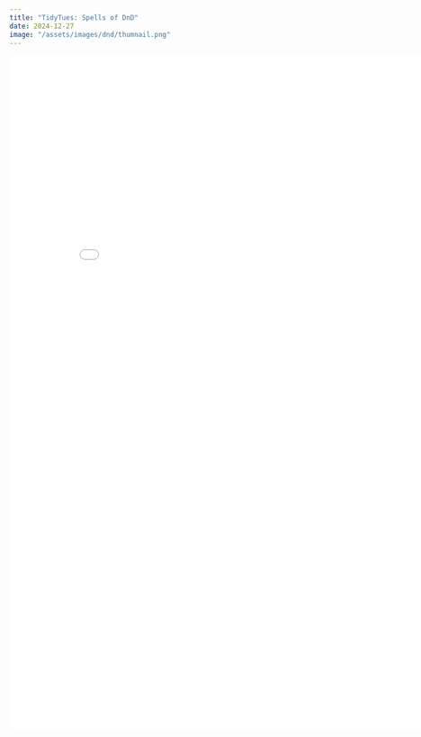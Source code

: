 ```yaml
---
title: "TidyTues: Spells of DnD"
date: 2024-12-27
image: "/assets/images/dnd/thumnail.png"
---
```


<body class="wide-content">
<iframe src="{{ '/assets/images/dnd/spells_v2.html' | relative_url }}" 
        width="850px" 
        height="1200px"
        style="border:none; justify-content:center;">
</iframe>
</body>
